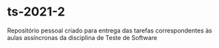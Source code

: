 # ts-2021-2
 Repositório pessoal criado para entrega das tarefas correspondentes às aulas assíncronas da disciplina de Teste de Software
